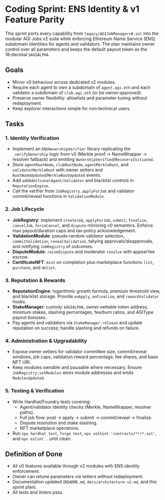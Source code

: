 # Coding Sprint: ENS Identity & v1 Feature Parity

This sprint ports every capability from `legacy/AGIJobManagerv0.sol` into the modular AGI Jobs v2 suite while enforcing Ethereum Name Service (ENS) subdomain identities for agents and validators. The plan maintains owner control over all parameters and keeps the default payout token as the 18‑decimal `$AGIALPHA`.

## Goals
- Mirror v0 behaviour across dedicated v2 modules.
- Require each agent to own a subdomain of `agent.agi.eth` and each validator a subdomain of `club.agi.eth` (or be owner‑approved).
- Preserve owner flexibility: allowlists and parameter tuning without redeployment.
- Keep explorer interactions simple for non‑technical users.

## Tasks
### 1. Identity Verification
- Implement an `ENSOwnershipVerifier` library replicating the `_verifyOwnership` logic from v0 (Merkle proof → NameWrapper → resolver fallback) and emitting `OwnershipVerified`/`RecoveryInitiated`.
- Store `agentRootNode`, `clubRootNode`, `agentMerkleRoot`, and `validatorMerkleRoot` with owner setters and `RootNodeUpdated`/`MerkleRootUpdated` events.
- Add `addAdditionalAgent/Validator` and blacklist controls in `ReputationEngine`.
- Call the verifier from `JobRegistry.applyForJob` and validator commit/reveal functions in `ValidationModule`.

### 2. Job Lifecycle
- **JobRegistry**: implement `createJob`, `applyForJob`, `submit`, `finalize`, `cancelJob`, `forceCancel`, and `dispute` mirroring v0 semantics. Enforce max payout/duration caps and tax‑policy acknowledgement.
- **ValidationModule**: pseudo‑random validator selection, `commitValidation`, `revealValidation`, tallying approvals/disapprovals, and notifying `JobRegistry` of outcomes.
- **DisputeModule**: `raiseDispute` and moderator `resolve` with appeal‑fee escrow.
- **CertificateNFT**: `mint` on completion plus marketplace functions `list`, `purchase`, and `delist`.

### 3. Reputation & Rewards
- **ReputationEngine**: logarithmic growth formula, premium threshold view, and blacklist storage. Provide `onApply`, `onFinalize`, and `rewardValidator` hooks.
- **StakeManager**: custody `$AGIALPHA`, owner‑settable token address, minimum stakes, slashing percentages, fee/burn ratios, and AGIType payout bonuses.
- Pay agents and validators via `StakeManager.release` and update reputation on success; handle slashing and refunds on failure.

### 4. Administration & Upgradability
- Expose owner setters for validator committee size, commit/reveal windows, job caps, validation reward percentage, fee shares, and base NFT URI.
- Keep modules ownable and pausable where necessary. Ensure `JobRegistry.setModules` wires module addresses and emits `ModulesUpdated`.

### 5. Testing & Verification
- Write Hardhat/Foundry tests covering:
  - Agent/validator identity checks (Merkle, NameWrapper, resolver paths).
  - Full job flow: post → apply → submit → commit/reveal → finalize.
  - Dispute resolution and stake slashing.
  - NFT marketplace operations.
- Run `npx hardhat test`, `forge test`, `npx solhint 'contracts/**/*.sol'`, and `npx eslint .` until clean.

## Definition of Done
- All v0 features available through v2 modules with ENS identity enforcement.
- Owner can retune parameters via setters without redeployment.
- Documentation updated (`README.md`, `docs/architecture-v2.md`, and this sprint plan).
- All tests and linters pass.
